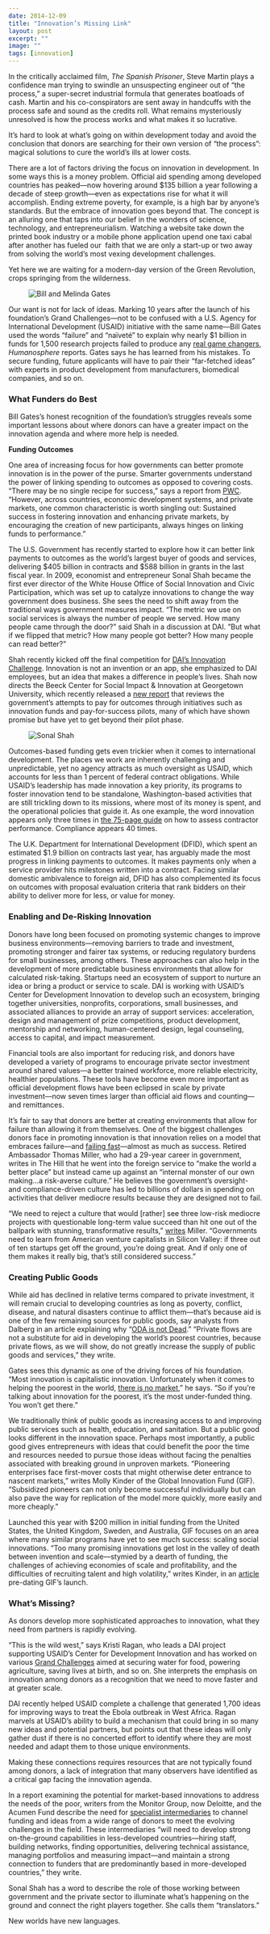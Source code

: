 ```yaml
---
date: 2014-12-09
title: "Innovation’s Missing Link"
layout: post
excerpt: ""
image: ""
tags: [innovation]
---
```

<p>In the critically acclaimed film, <em>The Spanish Prisoner</em>, Steve Martin plays a confidence man trying to swindle an unsuspecting engineer out of “the process,” a super-secret industrial formula that generates boatloads of cash. Martin and his co-conspirators are sent away in handcuffs with the process safe and sound as the credits roll. What remains mysteriously unresolved is how the process works and what makes it so lucrative.</p><p>It’s hard to look at what’s going on within development today and avoid the conclusion that donors are searching for their own version of “the process”: magical solutions to cure the world’s ills at lower costs.</p><p>There are a lot of factors driving the focus on innovation in development. In some ways this is a money problem. Official aid spending among developed countries has peaked—now hovering around $135 billion a year following a decade of steep growth—even as expectations rise for what it will accomplish. Ending extreme poverty, for example, is a high bar by anyone’s standards. But the embrace of innovation goes beyond that. The concept is an alluring one that taps into our belief in the wonders of science, technology, and entrepreneurialism. Watching a website take down the printed book industry or a mobile phone application upend one taxi cabal after another has fueled our  faith that we are only a start-up or two away from solving the world’s most vexing development challenges.</p><p>Yet here we are waiting for a modern-day version of the Green Revolution, crops springing from the wilderness.</p><figure class="kg-card kg-image-card"><img src="https://pubs.ghost.io/uploads/pubs-story-15.jpg" class="kg-image" alt="Bill and Melinda Gates" loading="lazy" title="Phot Credit: flickr.com/photos/worldeconomicforum"></figure><p>Our want is not for lack of ideas. Marking 10 years after the launch of his foundation’s Grand Challenges—not to be confused with a U.S. Agency for International Development (USAID) initiative with the same name—Bill Gates used the words “failure” and “naïveté” to explain why nearly $1 billion in funds for 1,500 research projects failed to produce any <a href="http://www.humanosphere.org/science/2014/10/no-home-runs-yet-for-the-gates-grand-challenges/">real game changers</a>, <em>Humanosphere</em> reports. Gates says he has learned from his mistakes. To secure funding, future applicants will have to pair their “far-fetched ideas” with experts in product development from manufacturers, biomedical companies, and so on.</p><h3 id="what-funders-do-best">What Funders do Best</h3><p>Bill Gates’s honest recognition of the foundation’s struggles reveals some important lessons about where donors can have a greater impact on the innovation agenda and where more help is needed.</p><p><strong>Funding Outcomes</strong></p><p>One area of increasing focus for how governments can better promote innovation is in the power of the purse. Smarter governments understand the power of linking spending to outcomes as opposed to covering costs. “There may be no single recipe for success,” says a report from <a href="http://www.pwc.com/gx/en/technology/pdf/How-governments-foster-innovation.pdf">PWC</a>. “However, across countries, economic development systems, and private markets, one common characteristic is worth singling out: Sustained success in fostering innovation and enhancing private markets, by encouraging the creation of new participants, always hinges on linking funds to performance.”</p><p>The U.S. Government has recently started to explore how it can better link payments to outcomes as the world’s largest buyer of goods and services, delivering $405 billion in contracts and $588 billion in grants in the last fiscal year. In 2009, economist and entrepreneur Sonal Shah became the first ever director of the White House Office of Social Innovation and Civic Participation, which was set up to catalyze innovations to change the way government does business. She sees the need to shift away from the traditional ways government measures impact. “The metric we use on social services is always the number of people we served. How many people came through the door?” said Shah in a discussion at DAI. ”But what if we flipped that metric? How many people got better? How many people can read better?”</p><p>Shah recently kicked off the final competition for <a href="https://pubs.ghost.io/articles/dais-2014-innovation-challenge-lessons-and-legacy">DAI’s Innovation Challenge</a>. Innovation is not an invention or an app, she emphasized to DAI employees, but an idea that makes a difference in people’s lives. Shah now directs the Beeck Center for Social Impact &amp; Innovation at Georgetown University, which recently released a <a href="http://www.ssireview.org/blog/entry/transforming_government_funding_to_drive_impact">new report</a> that reviews the government’s attempts to pay for outcomes through initiatives such as innovation funds and pay-for-success pilots, many of which have shown promise but have yet to get beyond their pilot phase.</p><figure class="kg-card kg-image-card"><img src="https://pubs.ghost.io/uploads/pubs-story-16.jpg" class="kg-image" alt="Sonal Shah" loading="lazy" title="Sonal Shah kicks off DAI's Innovation Challenge"></figure><p>Outcomes-based funding gets even trickier when it comes to international development. The places we work are inherently challenging and unpredictable, yet no agency attracts as much oversight as USAID, which accounts for less than 1 percent of federal contract obligations. While USAID’s leadership has made innovation a key priority, its programs to foster innovation tend to be standalone, Washington-based activities that are still trickling down to its missions, where most of its money is spent, and the operational policies that guide it. As one example, the word innovation appears only three times in <a href="https://pubs.ghost.io/uploads/cpars_guidance.pdf">the 75-page guide</a> on how to assess contractor performance. Compliance appears 40 times.</p><p>The U.K. Department for International Development (DFID), which spent an estimated $1.9 billion on contracts last year, has arguably made the most progress in linking payments to outcomes. It makes payments only when a service provider hits milestones written into a contract. Facing similar domestic ambivalence to foreign aid, DFID has also complemented its focus on outcomes with proposal evaluation criteria that rank bidders on their ability to deliver more for less, or value for money.</p><h3 id="enabling-and-de-risking-innovation">Enabling and De-Risking Innovation</h3><p>Donors have long been focused on promoting systemic changes to improve business environments—removing barriers to trade and investment, promoting stronger and fairer tax systems, or reducing regulatory burdens for small businesses, among others. These approaches can also help in the development of more predictable business environments that allow for calculated risk-taking. Startups need an ecosystem of support to nurture an idea or bring a product or service to scale. DAI is working with USAID’s Center for Development Innovation to develop such an ecosystem, bringing together universities, nonprofits, corporations, small businesses, and associated alliances to provide an array of support services: acceleration, design and management of prize competitions, product development, mentorship and networking, human-centered design, legal counseling, access to capital, and impact measurement.</p><p>Financial tools are also important for reducing risk, and donors have developed a variety of programs to encourage private sector investment around shared values—a better trained workforce, more reliable electricity, healthier populations. These tools have become even more important as official development flows have been eclipsed in scale by private investment—now seven times larger than official aid flows and counting—and remittances.</p><p>It’s fair to say that donors are better at creating environments that allow for failure than allowing it from themselves. One of the biggest challenges donors face in promoting innovation is that innovation relies on a model that embraces failure—and <a href="https://pubs.ghost.io/articles/failing-fast">failing fast</a>—almost as much as success. Retired Ambassador Thomas Miller, who had a 29-year career in government, writes in The Hill that he went into the foreign service to “make the world a better place” but instead came up against an “internal monster of our own making…a risk-averse culture.” He believes the government’s oversight- and compliance-driven culture has led to billions of dollars in spending on activities that deliver mediocre results because they are designed not to fail.</p><p>“We need to reject a culture that would [rather] see three low-risk mediocre projects with questionable long-term value succeed than hit one out of the ballpark with stunning, transformative results,” <a href="http://thehill.com/blogs/congress-blog/foreign-policy/221808-international-development-programs-are-hampered-by">writes</a> Miller. “Governments need to learn from American venture capitalists in Silicon Valley: if three out of ten startups get off the ground, you’re doing great. And if only one of them makes it really big, that’s still considered success.”</p><h3 id="creating-public-goods">Creating Public Goods</h3><p>While aid has declined in relative terms compared to private investment, it will remain crucial to developing countries as long as poverty, conflict, disease, and natural disasters continue to afflict them—that’s because aid is one of the few remaining sources for public goods, say analysts from Dalberg in an article explaining why “<a href="https://www.devex.com/news/oda-is-not-dead-85018">ODA is not Dead</a>.” “Private flows are not a substitute for aid in developing the world’s poorest countries, because private flows, as we will show, do not greatly increase the supply of public goods and services,” they write.</p><p>Gates sees this dynamic as one of the driving forces of his foundation. “Most innovation is capitalistic innovation. Unfortunately when it comes to helping the poorest in the world, <a href="http://www.theatlantic.com/technology/archive/2014/10/how-bill-gates-thinks/381287/">there is no market</a>,” he says. “So if you’re talking about innovation for the poorest, it’s the most under-funded thing. You won’t get there.”</p><p>We traditionally think of public goods as increasing access to and improving public services such as health, education, and sanitation. But a public good looks different in the innovation space. Perhaps most importantly, a public good gives entrepreneurs with ideas that could benefit the poor the time and resources needed to pursue those ideas without facing the penalties associated with breaking ground in unproven markets. “Pioneering enterprises face first-mover costs that might otherwise deter entrance to nascent markets,” writes Molly Kinder of the Global Innovation Fund (GIF). “Subsidized pioneers can not only become successful individually but can also pave the way for replication of the model more quickly, more easily and more cheaply.”</p><p>Launched this year with $200 million in initial funding from the United States, the United Kingdom, Sweden, and Australia, GIF focuses on an area where many similar programs have yet to see much success: scaling social innovations. “Too many promising innovations get lost in the valley of death between invention and scale—stymied by a dearth of funding, the challenges of achieving economies of scale and profitability, and the difficulties of recruiting talent and high volatility,” writes Kinder, in an <a href="http://www.brookings.edu/~/media/research/files/reports/2012/10/blum roundtable/10 us leadership kinder.pdf">article</a> pre-dating GIF’s launch.</p><h3 id="what-s-missing">What’s Missing?</h3><p>As donors develop more sophisticated approaches to innovation, what they need from partners is rapidly evolving.</p><p>“This is the wild west,” says Kristi Ragan, who leads a DAI project supporting USAID’s Center for Development Innovation and has worked on various <a href="http://dai.com/our-work/projects/worldwide—grand-challenges-development-implementation-services">Grand Challenges</a> aimed at securing water for food, powering agriculture, saving lives at birth, and so on. She interprets the emphasis on innovation among donors as a recognition that we need to move faster and at greater scale.</p><p>DAI recently helped USAID complete a challenge that generated 1,700 ideas for improving ways to treat the Ebola outbreak in West Africa. Ragan marvels at USAID’s ability to build a mechanism that could bring in so many new ideas and potential partners, but points out that these ideas will only gather dust if there is no concerted effort to identify where they are most needed and adapt them to those unique environments.</p><p>Making these connections requires resources that are not typically found among donors, a lack of integration that many observers have identified as a critical gap facing the innovation agenda.</p><p>In a report examining the potential for market-based innovations to address the needs of the poor, writers from the Monitor Group, now Deloitte, and the Acumen Fund describe the need for <a href="https://inclusivemarkets.monitor.com/downloads/Blueprint_To_Scale/From Blueprint to Scale - Case for Philanthropy in Impact Investing_Full report.pdf">specialist intermediaries</a> to channel funding and ideas from a wide range of donors to meet the evolving challenges in the field. These intermediaries “will need to develop strong on-the-ground capabilities in less-developed countries—hiring staff, building networks, finding opportunities, delivering technical assistance, managing portfolios and measuring impact—and maintain a strong connection to funders that are predominantly based in more-developed countries,” they write.</p><p>Sonal Shah has a word to describe the role of those working between government and the private sector to illuminate what’s happening on the ground and connect the right players together. She calls them “translators.”</p><p>New worlds have new languages.</p>
  